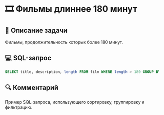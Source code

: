 # 🎞️ Фильмы длиннее 180 минут

## 📌 Описание задачи  
Фильмы, продолжительность которых более 180 минут.

## 💻 SQL-запрос
```sql
SELECT title, description, length FROM film WHERE length > 180 GROUP BY film_id ORDER BY length;
```

## 🔍 Комментарий  
Пример SQL-запроса, использующего сортировку, группировку и фильтрацию.
